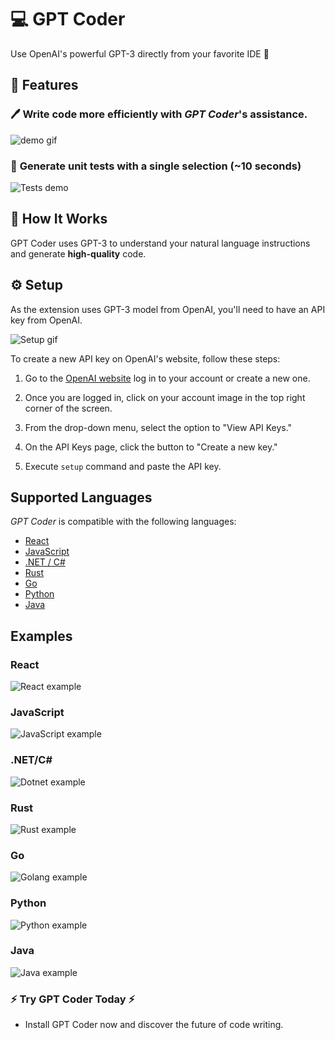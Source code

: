 # 💻 **GPT Coder**
Use OpenAI's powerful GPT-3 directly from your favorite IDE 🤖

## 🤯 Features
### 🖊️ **Write code** more efficiently with _GPT Coder_'s assistance.
![demo gif](./.github/media/write.gif)

### 🧪 **Generate unit tests** with a single selection (~10 seconds)  
![Tests demo](./.github/media/generate-tests.gif)

## 🤔 How It Works 
GPT Coder uses GPT-3 to understand your natural language instructions and generate **high-quality** code.    

## ⚙ Setup 
As the extension uses GPT-3 model from OpenAI, you'll need to have an API key from OpenAI.

![Setup gif](./.github/media/setup.gif)

To create a new API key on OpenAI's website, follow these steps:  
1. Go to the [OpenAI website](https://openai.com/) log in to your account or create a new one.

2. Once you are logged in, click on your account image in the top right corner of the screen.

3. From the drop-down menu, select the option to "View API Keys."

4. On the API Keys page, click the button to "Create a new key."

5. Execute `setup` command and paste the API key.

## Supported Languages
_GPT Coder_ is compatible with the following languages:
- [React](#react)
- [JavaScript](#javascript)
- [.NET / C#](#netc)
- [Rust](#rust)
- [Go](#go)
- [Python](#python)
- [Java](#java)

## Examples
### React
![React example](.github/media/react.gif)
### JavaScript
![JavaScript example](.github/media/javascript.gif)
### .NET/C#
![Dotnet example](.github/media/dotnet.gif)
### Rust
![Rust example](.github/media/rust.gif)
### Go
![Golang example](.github/media/golang.gif)
### Python
![Python example](.github/media/python.gif)
### Java
![Java example](.github/media/java.gif)

### ⚡️ Try GPT Coder Today ⚡️
- Install GPT Coder now and discover the future of code writing.